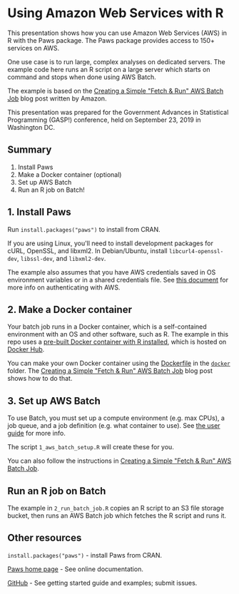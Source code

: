 # Using Amazon Web Services with R

This presentation shows how you can use Amazon Web Services (AWS) in R with
the Paws package. The Paws package provides access to 150+ services on AWS.

One use case is to run large, complex analyses on dedicated servers. The 
example code here runs an R script on a large server which starts on command
and stops when done using AWS Batch.

The example is based on the 
[Creating a Simple "Fetch & Run" AWS Batch Job](https://aws.amazon.com/blogs/compute/creating-a-simple-fetch-and-run-aws-batch-job/)
blog post written by Amazon.

This presentation was prepared for the Government Advances in Statistical
Programming (GASP!) conference, held on September 23, 2019 in Washington DC.

## Summary

1. Install Paws
2. Make a Docker container (optional)
3. Set up AWS Batch
4. Run an R job on Batch!

## 1. Install Paws

Run `install.packages("paws")` to install from CRAN.

If you are using Linux, you'll need to install development packages for 
cURL, OpenSSL, and libxml2. In Debian/Ubuntu, install `libcurl4-openssl-dev`, 
`libssl-dev`, and `libxml2-dev`.

The example also assumes that you have AWS credentials saved in OS environment
variables or in a shared credentials file. See 
[this document](https://github.com/paws-r/paws/blob/master/docs/credentials.md) for more info on authenticating with AWS.

## 2. Make a Docker container

Your batch job runs in a Docker container, which is a self-contained environment 
with an OS and other software, such as R. The example in this repo uses a
[pre-built Docker container with R installed](https://hub.docker.com/r/davidkretch/fetch_and_run),
which is hosted on [Docker Hub](https://hub.docker.com/).

You can make your own Docker container using the [Dockerfile](docker/Dockerfile)
in the [`docker`](docker) folder. The 
[Creating a Simple "Fetch & Run" AWS Batch Job](https://aws.amazon.com/blogs/compute/creating-a-simple-fetch-and-run-aws-batch-job/) 
blog post shows how to do that.

## 3. Set up AWS Batch

To use Batch, you must set up a compute environment (e.g. max CPUs), a job queue, 
and a job definition (e.g. what container to use). See [the user guide](https://docs.aws.amazon.com/batch/latest/userguide/what-is-batch.html) for more info.

The script `1_aws_batch_setup.R` will create these for you.

You can also follow the instructions in [Creating a Simple "Fetch & Run" AWS Batch Job](https://aws.amazon.com/blogs/compute/creating-a-simple-fetch-and-run-aws-batch-job/).

## Run an R job on Batch

The example in `2_run_batch_job.R` copies an R script to an S3 file storage
bucket, then runs an AWS Batch job which fetches the R script and runs it.

## Other resources

`install.packages("paws")` - install Paws from CRAN.

[Paws home page](https://paws-r.github.io) - See online documentation.

[GitHub](https://www.github.com/paws-r/paws) - See getting started guide and
examples; submit issues.
